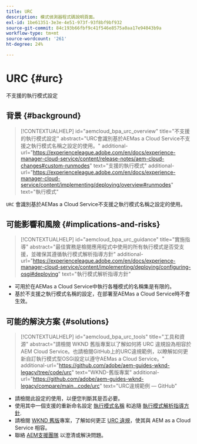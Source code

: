 ```yaml
---
title: URC
description: 模式偵測器程式碼說明頁面。
exl-id: 1be61351-3e3e-4e51-973f-93f8bf9bf932
source-git-commit: 84c193b66fbf9c41f546e8575a0aa17e94043b9a
workflow-type: tm+mt
source-wordcount: '261'
ht-degree: 24%

---
```


# URC {#urc}

不支援的執行模式設定

## 背景 {#background}

>[!CONTEXTUALHELP]
>id="aemcloud_bpa_urc_overview"
>title="不支援的執行模式設定"
>abstract="URC會識別基於AEMas a Cloud Service不支援之執行模式名稱之設定的使用。"
>additional-url="https://experienceleague.adobe.com/en/docs/experience-manager-cloud-service/content/release-notes/aem-cloud-changes#custom-runmodes" text="支援的執行模式"
>additional-url="https://experienceleague.adobe.com/en/docs/experience-manager-cloud-service/content/implementing/deploying/overview#runmodes" text="執行模式"

`URC`  會識別基於AEMas a Cloud Service不支援之執行模式名稱之設定的使用。

## 可能影響和風險 {#implications-and-risks}

>[!CONTEXTUALHELP]
>id="aemcloud_bpa_urc_guidance"
>title="實施指導"
>abstract="最佳實務是檢閱應用程式中使用的所有執行模式是否受支援，並確保其遵循執行模式解析指導方針"
>additional-url="https://experienceleague.adobe.com/en/docs/experience-manager-cloud-service/content/implementing/deploying/configuring-osgi#deploying" text="執行模式解析指導方針"

* 可用於在AEMas a Cloud Service中執行各種模式的名稱集是有限的。
* 基於不支援之執行模式名稱的設定，在部署至AEMas a Cloud Service時不會生效。

## 可能的解決方案 {#solutions}

>[!CONTEXTUALHELP]
>id="aemcloud_bpa_urc_tools"
>title="工具和資源"
>abstract="請檢閱 WKND 舊版專案以了解如何將 URC 違規設為相容於 AEM Cloud Service。也請檢閱GitHub上的URC違規範例，以瞭解如何更新自訂執行模式型OSGi設定以遵守AEMas a Cloud Service。"
>additional-url="https://github.com/adobe/aem-guides-wknd-legacy/tree/code/urc" text="WKND-舊版專案"
>additional-url="https://github.com/adobe/aem-guides-wknd-legacy/compare/main...code/urc" text="URC違規範例 — GitHub"

* 請檢閱此設定的使用，以便您判斷其是否必要。
* 使用其中一個支援的重新命名設定 [執行模式名稱](https://experienceleague.adobe.com/en/docs/experience-manager-cloud-service/content/release-notes/aem-cloud-changes#custom-runmodes) 和追隨 [執行模式解析指導方針](https://experienceleague.adobe.com/en/docs/experience-manager-cloud-service/content/implementing/deploying/configuring-osgi#runmode-resolution).
* 請檢閱 [WKND 舊版](https://github.com/adobe/aem-guides-wknd-legacy/tree/code/urc)專案，了解如何更正 [URC 違規](https://github.com/adobe/aem-guides-wknd-legacy/compare/main...code/urc)，使其與 AEM as a Cloud Service 相容。
* 聯絡 [AEM支援團隊](https://helpx.adobe.com/tw/enterprise/using/support-for-experience-cloud.html) 以澄清或解決問題。
